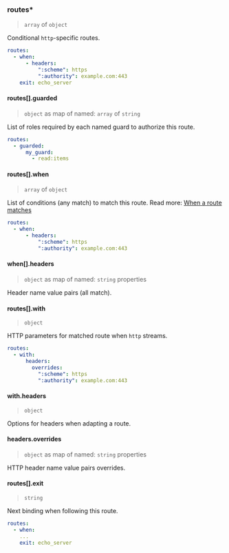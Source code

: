 ### routes\*

> `array` of `object`

Conditional `http`-specific routes.

```yaml
routes:
  - when:
      - headers:
          ":scheme": https
          ":authority": example.com:443
    exit: echo_server
```

#### routes[].guarded

> `object` as map of named: `array` of `string`

List of roles required by each named guard to authorize this route.

```yaml
routes:
  - guarded:
      my_guard:
        - read:items
```

#### routes[].when

> `array` of `object`

List of conditions (any match) to match this route.
Read more: [When a route matches](../../../../../concepts/bindings.md#when-a-route-matches)

```yaml
routes:
  - when:
      - headers:
          ":scheme": https
          ":authority": example.com:443
```

#### when[].headers

> `object` as map of named: `string` properties

Header name value pairs (all match).

#### routes[].with

> `object`

HTTP parameters for matched route when `http` streams.

```yaml
routes:
  - with:
      headers:
        overrides:
          ":scheme": https
          ":authority": example.com:443
```

#### with.headers

> `object`

Options for headers when adapting a route.

#### headers.overrides

> `object` as map of named: `string` properties

HTTP header name value pairs overrides.

#### routes[].exit

> `string`

Next binding when following this route.

```yaml
routes:
  - when:
    ...
    exit: echo_server
```
